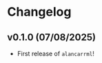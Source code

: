# Changelog

<!--next-version-placeholder-->

## v0.1.0 (07/08/2025)

- First release of `alancarrml`!